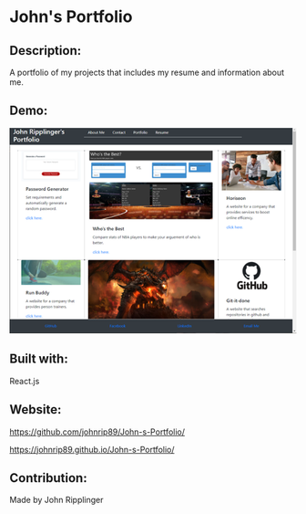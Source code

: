 # John's Portfolio

  ## Description:
  A portfolio of my projects that includes my resume and information about me. 

  ## Demo:
  ![screenshot](./src/Assets/images/screenshot.png) 

  ## Built with:
  React.js

  ## Website:
  https://github.com/johnrip89/John-s-Portfolio/
  
  https://johnrip89.github.io/John-s-Portfolio/

  ## Contribution:
  Made by John Ripplinger